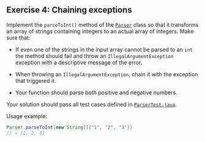 ## Exercise 4: Chaining exceptions

Implement the `parseToInt()` method of the [`Parser`](Parser.java) class so that it transforms an array of strings containing integers to an actual array of integers. 
Make sure that:

- If even one of the strings in the input array cannot be parsed to an `int` the method should fail and throw an `IllegalArgumentException` exception with a descriptive message of the error.  

- When throwing an `IllegalArgumentException`, chain it with the exception that triggered it.

- Your function should parse both positive and negative numbers.

Your solution should pass all test cases defined in [`ParserTest.java`](ParserTest.java).

Usage example:

```java
Parser.parseToInt(new String[]{"1", "2", "3"})
// → [1, 2, 3]
```
